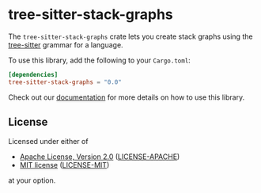 # tree-sitter-stack-graphs

The `tree-sitter-stack-graphs` crate lets you create stack graphs using the
[tree-sitter][] grammar for a language.

[tree-sitter]: https://tree-sitter.github.io/

To use this library, add the following to your `Cargo.toml`:

``` toml
[dependencies]
tree-sitter-stack-graphs = "0.0"
```

Check out our [documentation](https://docs.rs/tree-sitter-stack-graphs/*/) for
more details on how to use this library.

## License

Licensed under either of

  - [Apache License, Version 2.0][apache] ([LICENSE-APACHE](LICENSE-APACHE))
  - [MIT license][mit] ([LICENSE-MIT](LICENSE-MIT))

at your option.

[apache]: http://www.apache.org/licenses/LICENSE-2.0
[mit]: http://opensource.org/licenses/MIT
